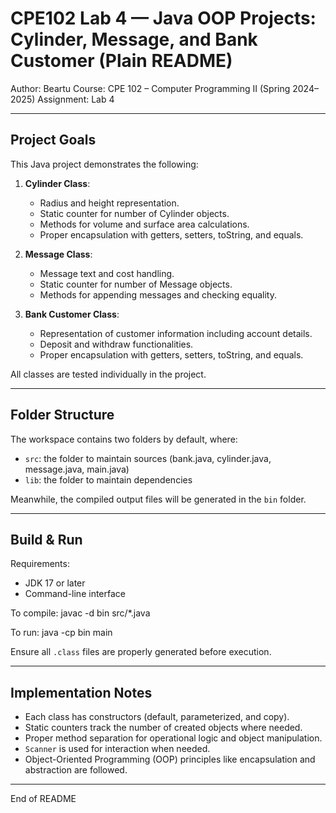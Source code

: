 CPE102 Lab 4 — Java OOP Projects: Cylinder, Message, and Bank Customer (Plain README)
======================================================================================

Author: Beartu
Course: CPE 102 – Computer Programming II (Spring 2024–2025)
Assignment: Lab 4

--------------------------------------------------

Project Goals
-------------

This Java project demonstrates the following:

1. **Cylinder Class**:
   - Radius and height representation.
   - Static counter for number of Cylinder objects.
   - Methods for volume and surface area calculations.
   - Proper encapsulation with getters, setters, toString, and equals.

2. **Message Class**:
   - Message text and cost handling.
   - Static counter for number of Message objects.
   - Methods for appending messages and checking equality.

3. **Bank Customer Class**:
   - Representation of customer information including account details.
   - Deposit and withdraw functionalities.
   - Proper encapsulation with getters, setters, toString, and equals.

All classes are tested individually in the project.

--------------------------------------------------

Folder Structure
----------------

The workspace contains two folders by default, where:

- `src`: the folder to maintain sources (bank.java, cylinder.java, message.java, main.java)
- `lib`: the folder to maintain dependencies

Meanwhile, the compiled output files will be generated in the `bin` folder.

--------------------------------------------------

Build & Run
-----------

Requirements:
- JDK 17 or later
- Command-line interface

To compile:
    javac -d bin src/*.java

To run:
    java -cp bin main

Ensure all `.class` files are properly generated before execution.

--------------------------------------------------

Implementation Notes
--------------------

- Each class has constructors (default, parameterized, and copy).
- Static counters track the number of created objects where needed.
- Proper method separation for operational logic and object manipulation.
- `Scanner` is used for interaction when needed.
- Object-Oriented Programming (OOP) principles like encapsulation and abstraction are followed.

--------------------------------------------------

End of README